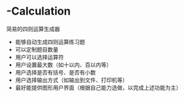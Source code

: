 # -Calculation

简易的四则运算生成器
- 能够自动生成四则运算练习题
- 可以定制题目数量
- 用户可以选择运算符
- 用户设置最大数（如十以内、百以内等）
- 用户选择是否有括号、是否有小数
- 用户选择输出方式（如输出到文件、打印机等）
- 最好能提供图形用户界面（根据自己能力选做，以完成上述功能为主）
